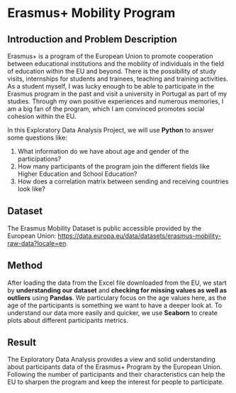# Erasmus+ Mobility Program

## Introduction and Problem Description
Erasmus+ is a program of the European Union to promote cooperation between educational institutions and the mobility of individuals in the field of education within the EU and beyond. There is the possibility of study visits, internships for students and trainees, teaching and training activities. As a student myself, I was lucky enough to be able to participate in the Erasmus program in the past and visit a university in Portugal as part of my studies. Through my own positive experiences and numerous memories, I am a big fan of the program, which I am convinced promotes social cohesion within the EU.

In this Exploratory Data Analysis Project, we will use **Python** to answer some questions like:
1. What information do we have about age and gender of the participations?
2. How many participants of the program join the different fields like Higher Education and School Education?
3. How does a correlation matrix between sending and receiving countries look like? 

## Dataset
The Erasmus Mobility Dataset is public accessible provided by the European Union: https://data.europa.eu/data/datasets/erasmus-mobility-raw-data?locale=en.

## Method
After loading the data from the Excel file downloaded from the EU, we start by **understanding our dataset** and **checking for missing values as well as outliers** using **Pandas**. We particulary focus on the age values here, as the age of the participants is something we want to have a deeper look at. 
To understand our data more easily and quicker, we use **Seaborn** to create plots about different participants metrics.

## Result
The Exploratory Data Analysis provides a view and solid understanding about participants data of the Erasmus+ Program by the European Union. Following the number of participants and their characteristics can help the EU to sharpen the program and keep the interest for people to participate.
